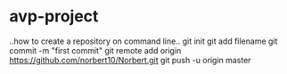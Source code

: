 # avp-project
..how to create a repository on command line..
git init
git add filename
git commit -m "first commit"
git remote add origin https://github.com/norbert10/Norbert.git
git push -u origin master
